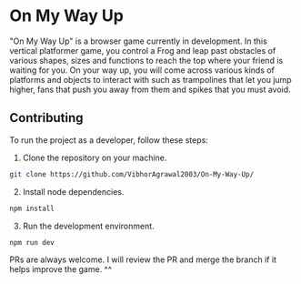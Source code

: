 # On My Way Up

"On My Way Up" is a browser game currently in development. In this vertical platformer game, you control a Frog
and leap past obstacles of various shapes, sizes and functions to reach the top where your friend is waiting for
you. On your way up, you will come across various kinds of platforms and objects to interact with such as trampolines
that let you jump higher, fans that push you away from them and spikes that you must avoid.

## Contributing

To run the project as a developer, follow these steps:

1. Clone the repository on your machine.
```bash
git clone https://github.com/VibhorAgrawal2003/On-My-Way-Up/
```

2. Install node dependencies.
```bash
npm install
```

3. Run the development environment.
```bash
npm run dev
```

PRs are always welcome. I will review the PR and merge the branch if it helps improve the game. ^^
